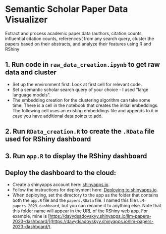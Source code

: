 # Semantic Scholar Paper Data Visualizer
Extract and process academic paper data (authors, citation counts, influential citation counts, references )from any search query, cluster the papers based on their abstracts, and analyze their features using R and RShiny

## 1. Run code in `raw_data_creation.ipynb` to get raw data and cluster
- Set up the environment first. Look at first cell for relevant code.
- Set a semantic scholar search query of your choice - I used "large language models".
- The embedding creation for the clustering algorithm can take some time. There is a cell in the notebook that creates the initial embeddings. The following cell uses an existing embeddings file and appends to it in case you have additional data points to add.

## 2. Run `RData_creation.R` to create the `.RData` file used for RShiny dashboard

## 3. Run `app.R` to display the RShiny dashboard

## Deploy the dashboard to the cloud:
- Create a shinyapps account here: [shinyapps.io](https://www.shinyapps.io).
- Follow the instructions for deployment here: [Deploying to shinyapps.io](https://shiny.posit.co/r/articles/share/shinyapps/).
- When deploying, set the directory to the app as the folder that contains both the `app.R` file and the `papers.RData` file. I named this file `LLM-papers-2023-dashboard`, but you can rename it to anything else. Note that this folder name will appear in the URL of the RShiny web app. For example, mine is [https://davydsadovskyy.shinyapps.io/llm-papers-2023-dashboard/](https://davydsadovskyy.shinyapps.io/llm-papers-2023-dashboard/).
